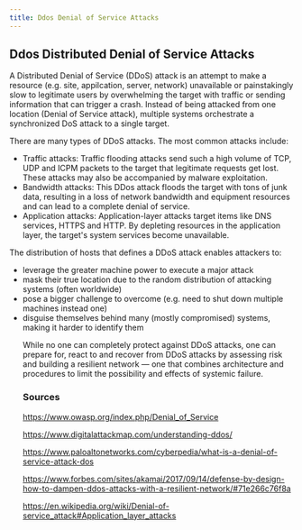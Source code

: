 ```yaml
---
title: Ddos Denial of Service Attacks
---
```

## Ddos Distributed Denial of Service Attacks

A Distributed Denial of Service (DDoS) attack is an attempt to make a resource (e.g. site, appilcation, server, network) unavailable or painstakingly slow to legitimate users by overwhelming the target with traffic or sending information that can trigger a crash. Instead of being attacked from one location (Denial of Service attack), multiple systems orchestrate a synchronized DoS attack to a single target.

<!-- The article goes here, in GitHub-flavored Markdown. Feel free to add YouTube videos, images, and CodePen/JSBin embeds  -->

There are many types of DDoS attacks. The most common attacks include:

<ul>
<li>Traffic attacks: Traffic flooding attacks send such a high volume of TCP, UDP and ICPM packets to the target that legitimate requests get lost. These attacks may also be accompanied by malware exploitation.</li>
<li>Bandwidth attacks: This DDos attack floods the target with tons of junk data, resulting in a loss of network bandwidth and equipment resources and can lead to a complete denial of service.</li>
<li>Application attacks: Application-layer attacks target items like DNS services, HTTPS and HTTP. By depleting resources in the application layer, the target's system services become unavailable.</li>
</ul>

The distribution of hosts that defines a DDoS attack enables attackers to:

<ul>
<li>leverage the greater machine power to execute a major attack</li>
<li>mask their true location due to the random distribution of attacking systems (often worldwide)</li>
<li>pose a bigger challenge to overcome (e.g. need to shut down multiple machines instead one)</li>
<li>disguise themselves behind many (mostly compromised) systems, making it harder to identify them</li>

While no one can completely protect against DDoS attacks, one can prepare for, react to and recover from DDoS attacks by assessing risk and building a resilient network — one that combines architecture and procedures to limit the possibility and effects of systemic failure.

### Sources

<a href='https://www.owasp.org/index.php/Denial_of_Service' target='_blank' rel='nofollow'>https://www.owasp.org/index.php/Denial_of_Service</a>

<a href='https://www.digitalattackmap.com/understanding-ddos/' target='_blank' rel='nofollow'>https://www.digitalattackmap.com/understanding-ddos/</a>

<a href='https://www.paloaltonetworks.com/cyberpedia/what-is-a-denial-of-service-attack-dos' target='_blank' rel='nofollow'>https://www.paloaltonetworks.com/cyberpedia/what-is-a-denial-of-service-attack-dos</a>

<a href='https://www.forbes.com/sites/akamai/2017/09/14/defense-by-design-how-to-dampen-ddos-attacks-with-a-resilient-network/#71e266c76f8a' target='_blank' rel='nofollow'>https://www.forbes.com/sites/akamai/2017/09/14/defense-by-design-how-to-dampen-ddos-attacks-with-a-resilient-network/#71e266c76f8a</a>

<a href='https://en.wikipedia.org/wiki/Denial-of-service_attack#Application_layer_attacks' target='_blank' rel='nofollow'>https://en.wikipedia.org/wiki/Denial-of-service_attack#Application_layer_attacks</a>
